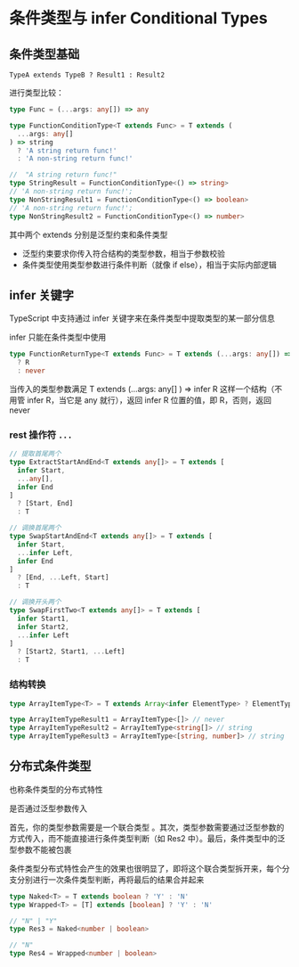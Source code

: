 # 条件类型与 infer Conditional Types

## 条件类型基础

`TypeA extends TypeB ? Result1 : Result2`

进行类型比较：

```ts
type Func = (...args: any[]) => any

type FunctionConditionType<T extends Func> = T extends (
  ...args: any[]
) => string
  ? 'A string return func!'
  : 'A non-string return func!'

//  "A string return func!"
type StringResult = FunctionConditionType<() => string>
// 'A non-string return func!';
type NonStringResult1 = FunctionConditionType<() => boolean>
// 'A non-string return func!';
type NonStringResult2 = FunctionConditionType<() => number>
```

其中两个 extends 分别是泛型约束和条件类型

- 泛型约束要求你传入符合结构的类型参数，相当于参数校验
- 条件类型使用类型参数进行条件判断（就像 if else），相当于实际内部逻辑

## infer 关键字

TypeScript 中支持通过 infer 关键字来在条件类型中提取类型的某一部分信息

infer 只能在条件类型中使用

```ts
type FunctionReturnType<T extends Func> = T extends (...args: any[]) => infer R
  ? R
  : never
```

当传入的类型参数满足 T extends (...args: any[] ) => infer R 这样一个结构（不用管 infer R，当它是 any 就行），返回 infer R 位置的值，即 R，否则，返回 never

### rest 操作符 `...`

```ts
// 提取首尾两个
type ExtractStartAndEnd<T extends any[]> = T extends [
  infer Start,
  ...any[],
  infer End
]
  ? [Start, End]
  : T

// 调换首尾两个
type SwapStartAndEnd<T extends any[]> = T extends [
  infer Start,
  ...infer Left,
  infer End
]
  ? [End, ...Left, Start]
  : T

// 调换开头两个
type SwapFirstTwo<T extends any[]> = T extends [
  infer Start1,
  infer Start2,
  ...infer Left
]
  ? [Start2, Start1, ...Left]
  : T
```

### 结构转换

```ts
type ArrayItemType<T> = T extends Array<infer ElementType> ? ElementType : never

type ArrayItemTypeResult1 = ArrayItemType<[]> // never
type ArrayItemTypeResult2 = ArrayItemType<string[]> // string
type ArrayItemTypeResult3 = ArrayItemType<[string, number]> // string | number
```

## 分布式条件类型

也称条件类型的分布式特性

是否通过泛型参数传入

首先，你的类型参数需要是一个联合类型 。其次，类型参数需要通过泛型参数的方式传入，而不能直接进行条件类型判断（如 Res2 中）。最后，条件类型中的泛型参数不能被包裹

条件类型分布式特性会产生的效果也很明显了，即将这个联合类型拆开来，每个分支分别进行一次条件类型判断，再将最后的结果合并起来

```ts
type Naked<T> = T extends boolean ? 'Y' : 'N'
type Wrapped<T> = [T] extends [boolean] ? 'Y' : 'N'

// "N" | "Y"
type Res3 = Naked<number | boolean>

// "N"
type Res4 = Wrapped<number | boolean>
```
